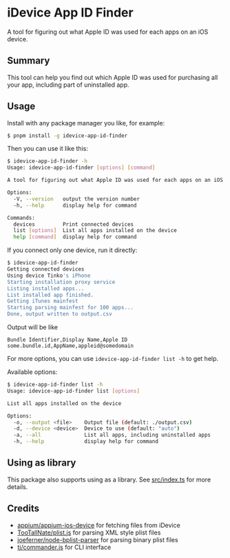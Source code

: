 # iDevice App ID Finder

A tool for figuring out what Apple ID was used for each apps on an iOS device.

## Summary

This tool can help you find out which Apple ID was used for purchasing all your app, including part of uninstalled app.

## Usage

Install with any package manager you like, for example:

```bash
$ pnpm install -g idevice-app-id-finder
```

Then you can use it like this:

```bash
$ idevice-app-id-finder -h
Usage: idevice-app-id-finder [options] [command]

A tool for figuring out what Apple ID was used for each apps on an iOS device

Options:
  -V, --version   output the version number
  -h, --help      display help for command

Commands:
  devices         Print connected devices
  list [options]  List all apps installed on the device
  help [command]  display help for command
```

If you connect only one device, run it directly:

```bash
$ idevice-app-id-finder
Getting connected devices
Using device Tinko's iPhone
Starting installation proxy service
Listing installed apps...
List installed app finished.
Getting iTunes mainfest
Starting parsing mainfest for 100 apps...
Done, output written to output.csv
```

Output will be like
```csv
Bundle Identifier,Display Name,Apple ID
some.bundle.id,AppName,appleid@somedomain
```

For more options, you can use `idevice-app-id-finder list -h` to get help.

Available options:

```bash
$ idevice-app-id-finder list -h
Usage: idevice-app-id-finder list [options]

List all apps installed on the device

Options:
  -o, --output <file>    Output file (default: ./output.csv)
  -d, --device <device>  Device to use (default: "auto")
  -a, --all              List all apps, including uninstalled apps
  -h, --help             display help for command
```

## Using as library

This package also supports using as a library. See [src/index.ts](src/index.ts) for more details.

## Credits
* [appium/appium-ios-device](https://github.com/appium/appium-ios-device) for fetching files from iDevice
* [TooTallNate/plist.js](https://github.com/TooTallNate/plist.js) for parsing XML style plist files
* [joeferner/node-bplist-parser](https://github.com/joeferner/node-bplist-parser) for parsing binary plist files
* [tj/commander.js](https://github.com/tj/commander.js) for CLI interface
